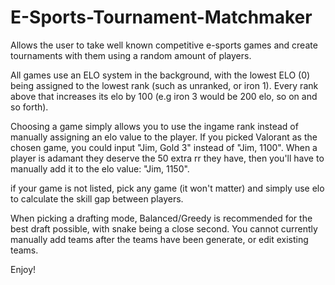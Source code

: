 # E-Sports-Tournament-Matchmaker
Allows the user to take well known competitive e-sports games and create tournaments with them using a random amount of players. 

All games use an ELO system in the background, with the lowest ELO (0) being assigned to the lowest rank (such as unranked, or iron 1). Every rank above that increases its elo by 100 (e.g iron 3 would be 200 elo, so on and so forth).

Choosing a game simply allows you to use the ingame rank instead of manually assigning an elo value to the player.
  If you picked Valorant as the chosen game, you could input "Jim, Gold 3" instead of "Jim, 1100". 
  When a player is adamant they deserve the 50 extra rr they have, then you'll have to manually add it to the elo value: "Jim, 1150".

if your game is not listed, pick any game (it won't matter) and simply use elo to calculate the skill gap between players.


When picking a drafting mode, Balanced/Greedy is recommended for the best draft possible, with snake being a close second. You cannot currently manually add teams after
the teams have been generate, or edit existing teams. 

Enjoy!
